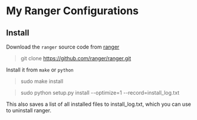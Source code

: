 # My Ranger Configurations

## Install

Download the `ranger` source code from [ranger](https://github.com/ranger/ranger)

> git clone https://github.com/ranger/ranger.git

Install it from `make` or `python` 

> sudo make install

> sudo python setup.py install --optimize=1 --record=install_log.txt

This also saves a list of all installed files to install_log.txt, which you can use to uninstall ranger.



